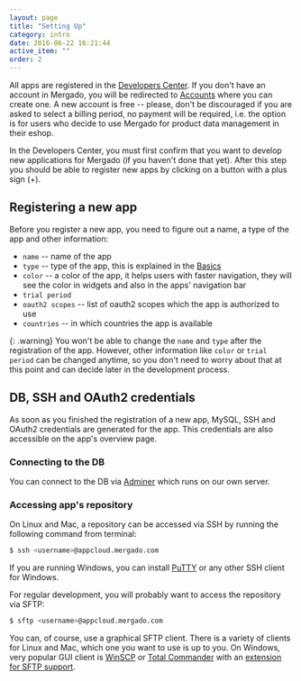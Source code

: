 ```yaml
---
layout: page
title: "Setting Up"
category: intro
date: 2016-06-22 16:21:44
active_item: ""
order: 2
---
```


All apps are registered in the [Developers Center](https://developers.mergado.com). If you don't have an account in Mergado, you will be redirected to [Accounts](https://accounts.mergado.com) where you can create one. A new account is free -- please, don't be discouraged if you are asked to select a billing period, no payment will be required, i.e. the option is for users who decide to use Mergado for product data management in their eshop.

In the Developers Center, you must first confirm that you want to develop new applications for Mergado (if you haven't done that yet). After this step you should be able to register new apps by clicking on a button with a plus sign (+).

## Registering a new app

Before you register a new app, you need to figure out a name, a type of the app and other information:

* `name` -- name of the app
* `type` -- type of the app, this is explained in the [Basics](the-basics.html)
* `color` -- a color of the app, it helps users with faster navigation, they will see the color in widgets and also in the apps' navigation bar
* `trial period`
* `oauth2 scopes` -- list of oauth2 scopes which the app is authorized to use
* `countries` -- in which countries the app is available

{: .warning}
You won't be able to change the `name` and `type` after the registration of the app. However, other information like `color` or `trial period` can be changed anytime, so you don't need to worry about that at this point and can decide later in the development process.

## DB, SSH and OAuth2 credentials

As soon as you finished the registration of a new app, MySQL, SSH and OAuth2 credentials are generated for the app. This credentials are also accessible on the app's overview page.

### Connecting to the DB

You can connect to the DB via [Adminer](https://appcloud.mergado.com/adminer/) which runs on our own server.

### Accessing app's repository

On Linux and Mac, a repository can be accessed via SSH by running the following command from terminal:

```bash
$ ssh <username>@appcloud.mergado.com
```

If you are running Windows, you can install [PuTTY](http://www.putty.org/) or any other SSH client for Windows.

For regular development, you will probably want to access the repository via SFTP:

```bash
$ sftp <username>@appcloud.mergado.com
```

You can, of course, use a graphical SFTP client. There is a variety of clients for Linux and Mac, which one you want to use is up to you. On Windows, very popular GUI client is [WinSCP](https://winscp.net/eng/index.php) or [Total Commander](http://www.ghisler.com/) with an [extension for SFTP support](http://www.ghisler.com/plugins.htm).
